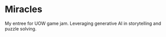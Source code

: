 # Miracles
My entree for UOW game jam. Leveraging generative AI in storytelling and puzzle solving.
